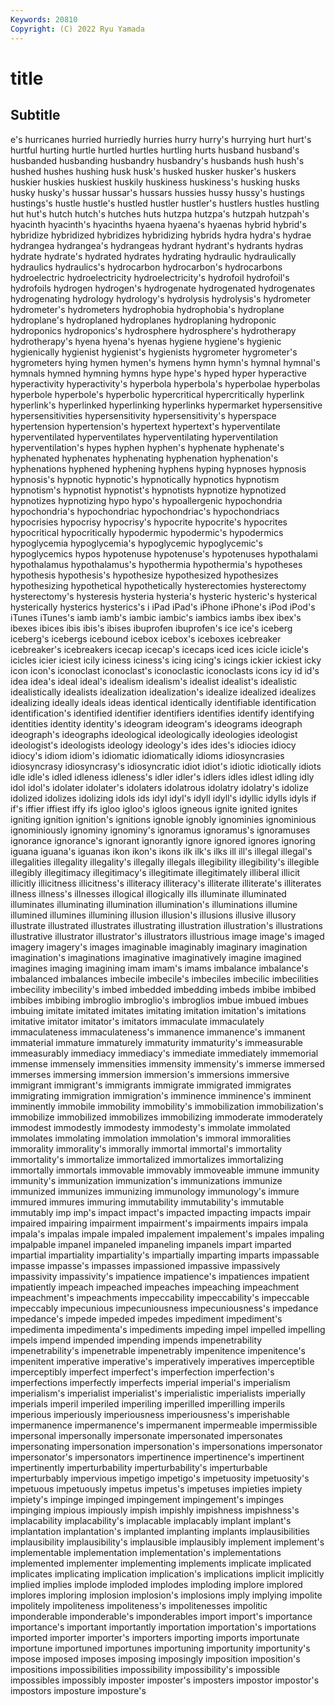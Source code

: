 ```yaml
---
Keywords: 20810
Copyright: (C) 2022 Ryu Yamada
---
```



# title

## Subtitle
e's hurricanes hurried hurriedly hurries hurry
hurry's hurrying hurt hurt's hurtful hurting hurtle hurtled hurtles hurtling
hurts husband husband's husbanded husbanding husbandry husbandry's husbands hush hush's
hushed hushes hushing husk husk's husked husker husker's huskers huskier
huskies huskiest huskily huskiness huskiness's husking husks husky husky's hussar
hussar's hussars hussies hussy hussy's hustings hustings's hustle hustle's hustled
hustler hustler's hustlers hustles hustling hut hut's hutch hutch's hutches
huts hutzpa hutzpa's hutzpah hutzpah's hyacinth hyacinth's hyacinths hyaena hyaena's
hyaenas hybrid hybrid's hybridize hybridized hybridizes hybridizing hybrids hydra hydra's
hydrae hydrangea hydrangea's hydrangeas hydrant hydrant's hydrants hydras hydrate hydrate's
hydrated hydrates hydrating hydraulic hydraulically hydraulics hydraulics's hydrocarbon hydrocarbon's hydrocarbons
hydroelectric hydroelectricity hydroelectricity's hydrofoil hydrofoil's hydrofoils hydrogen hydrogen's hydrogenate hydrogenated
hydrogenates hydrogenating hydrology hydrology's hydrolysis hydrolysis's hydrometer hydrometer's hydrometers hydrophobia
hydrophobia's hydroplane hydroplane's hydroplaned hydroplanes hydroplaning hydroponic hydroponics hydroponics's hydrosphere
hydrosphere's hydrotherapy hydrotherapy's hyena hyena's hyenas hygiene hygiene's hygienic hygienically
hygienist hygienist's hygienists hygrometer hygrometer's hygrometers hying hymen hymen's hymens
hymn hymn's hymnal hymnal's hymnals hymned hymning hymns hype hype's
hyped hyper hyperactive hyperactivity hyperactivity's hyperbola hyperbola's hyperbolae hyperbolas hyperbole
hyperbole's hyperbolic hypercritical hypercritically hyperlink hyperlink's hyperlinked hyperlinking hyperlinks hypermarket
hypersensitive hypersensitivities hypersensitivity hypersensitivity's hyperspace hypertension hypertension's hypertext hypertext's hyperventilate
hyperventilated hyperventilates hyperventilating hyperventilation hyperventilation's hypes hyphen hyphen's hyphenate hyphenate's
hyphenated hyphenates hyphenating hyphenation hyphenation's hyphenations hyphened hyphening hyphens hyping
hypnoses hypnosis hypnosis's hypnotic hypnotic's hypnotically hypnotics hypnotism hypnotism's hypnotist
hypnotist's hypnotists hypnotize hypnotized hypnotizes hypnotizing hypo hypo's hypoallergenic hypochondria
hypochondria's hypochondriac hypochondriac's hypochondriacs hypocrisies hypocrisy hypocrisy's hypocrite hypocrite's hypocrites
hypocritical hypocritically hypodermic hypodermic's hypodermics hypoglycemia hypoglycemia's hypoglycemic hypoglycemic's hypoglycemics
hypos hypotenuse hypotenuse's hypotenuses hypothalami hypothalamus hypothalamus's hypothermia hypothermia's hypotheses
hypothesis hypothesis's hypothesize hypothesized hypothesizes hypothesizing hypothetical hypothetically hysterectomies hysterectomy
hysterectomy's hysteresis hysteria hysteria's hysteric hysteric's hysterical hysterically hysterics hysterics's
i iPad iPad's iPhone iPhone's iPod iPod's iTunes iTunes's iamb
iamb's iambic iambic's iambics iambs ibex ibex's ibexes ibices ibis
ibis's ibises ibuprofen ibuprofen's ice ice's iceberg iceberg's icebergs icebound
icebox icebox's iceboxes icebreaker icebreaker's icebreakers icecap icecap's icecaps iced
ices icicle icicle's icicles icier iciest icily iciness iciness's icing
icing's icings ickier ickiest icky icon icon's iconoclast iconoclast's iconoclastic
iconoclasts icons icy id id's idea idea's ideal ideal's idealism
idealism's idealist idealist's idealistic idealistically idealists idealization idealization's idealize idealized
idealizes idealizing ideally ideals ideas identical identically identifiable identification identification's
identified identifier identifiers identifies identify identifying identities identity identity's ideogram
ideogram's ideograms ideograph ideograph's ideographs ideological ideologically ideologies ideologist ideologist's
ideologists ideology ideology's ides ides's idiocies idiocy idiocy's idiom idiom's
idiomatic idiomatically idioms idiosyncrasies idiosyncrasy idiosyncrasy's idiosyncratic idiot idiot's idiotic
idiotically idiots idle idle's idled idleness idleness's idler idler's idlers
idles idlest idling idly idol idol's idolater idolater's idolaters idolatrous
idolatry idolatry's idolize idolized idolizes idolizing idols ids idyl idyl's
idyll idyll's idyllic idylls idyls if if's iffier iffiest iffy
ifs igloo igloo's igloos igneous ignite ignited ignites igniting ignition
ignition's ignitions ignoble ignobly ignominies ignominious ignominiously ignominy ignominy's ignoramus
ignoramus's ignoramuses ignorance ignorance's ignorant ignorantly ignore ignored ignores ignoring
iguana iguana's iguanas ikon ikon's ikons ilk ilk's ilks ill
ill's illegal illegal's illegalities illegality illegality's illegally illegals illegibility illegibility's
illegible illegibly illegitimacy illegitimacy's illegitimate illegitimately illiberal illicit illicitly illicitness
illicitness's illiteracy illiteracy's illiterate illiterate's illiterates illness illness's illnesses illogical
illogically ills illuminate illuminated illuminates illuminating illumination illumination's illuminations illumine
illumined illumines illumining illusion illusion's illusions illusive illusory illustrate illustrated
illustrates illustrating illustration illustration's illustrations illustrative illustrator illustrator's illustrators illustrious
image image's imaged imagery imagery's images imaginable imaginably imaginary imagination
imagination's imaginations imaginative imaginatively imagine imagined imagines imaging imagining imam
imam's imams imbalance imbalance's imbalanced imbalances imbecile imbecile's imbeciles imbecilic
imbecilities imbecility imbecility's imbed imbedded imbedding imbeds imbibe imbibed imbibes
imbibing imbroglio imbroglio's imbroglios imbue imbued imbues imbuing imitate imitated
imitates imitating imitation imitation's imitations imitative imitator imitator's imitators immaculate
immaculately immaculateness immaculateness's immanence immanence's immanent immaterial immature immaturely immaturity
immaturity's immeasurable immeasurably immediacy immediacy's immediate immediately immemorial immense immensely
immensities immensity immensity's immerse immersed immerses immersing immersion immersion's immersions
immersive immigrant immigrant's immigrants immigrate immigrated immigrates immigrating immigration immigration's
imminence imminence's imminent imminently immobile immobility immobility's immobilization immobilization's immobilize
immobilized immobilizes immobilizing immoderate immoderately immodest immodestly immodesty immodesty's immolate
immolated immolates immolating immolation immolation's immoral immoralities immorality immorality's immorally
immortal immortal's immortality immortality's immortalize immortalized immortalizes immortalizing immortally immortals
immovable immovably immoveable immune immunity immunity's immunization immunization's immunizations immunize
immunized immunizes immunizing immunology immunology's immure immured immures immuring immutability
immutability's immutable immutably imp imp's impact impact's impacted impacting impacts
impair impaired impairing impairment impairment's impairments impairs impala impala's impalas
impale impaled impalement impalement's impales impaling impalpable impanel impaneled impaneling
impanels impart imparted impartial impartiality impartiality's impartially imparting imparts impassable
impasse impasse's impasses impassioned impassive impassively impassivity impassivity's impatience impatience's
impatiences impatient impatiently impeach impeached impeaches impeaching impeachment impeachment's impeachments
impeccability impeccability's impeccable impeccably impecunious impecuniousness impecuniousness's impedance impedance's impede
impeded impedes impediment impediment's impedimenta impedimenta's impediments impeding impel impelled
impelling impels impend impended impending impends impenetrability impenetrability's impenetrable impenetrably
impenitence impenitence's impenitent imperative imperative's imperatively imperatives imperceptible imperceptibly imperfect
imperfect's imperfection imperfection's imperfections imperfectly imperfects imperial imperial's imperialism imperialism's
imperialist imperialist's imperialistic imperialists imperially imperials imperil imperiled imperiling imperilled
imperilling imperils imperious imperiously imperiousness imperiousness's imperishable impermanence impermanence's impermanent
impermeable impermissible impersonal impersonally impersonate impersonated impersonates impersonating impersonation impersonation's
impersonations impersonator impersonator's impersonators impertinence impertinence's impertinent impertinently imperturbability imperturbability's
imperturbable imperturbably impervious impetigo impetigo's impetuosity impetuosity's impetuous impetuously impetus
impetus's impetuses impieties impiety impiety's impinge impinged impingement impingement's impinges
impinging impious impiously impish impishly impishness impishness's implacability implacability's implacable
implacably implant implant's implantation implantation's implanted implanting implants implausibilities implausibility
implausibility's implausible implausibly implement implement's implementable implementation implementation's implementations implemented
implementer implementing implements implicate implicated implicates implicating implication implication's implications
implicit implicitly implied implies implode imploded implodes imploding implore implored
implores imploring implosion implosion's implosions imply implying impolite impolitely impoliteness
impoliteness's impolitenesses impolitic imponderable imponderable's imponderables import import's importance importance's
important importantly importation importation's importations imported importer importer's importers importing
imports importunate importune importuned importunes importuning importunity importunity's impose imposed
imposes imposing imposingly imposition imposition's impositions impossibilities impossibility impossibility's impossible
impossibles impossibly imposter imposter's imposters impostor impostor's impostors imposture imposture's

